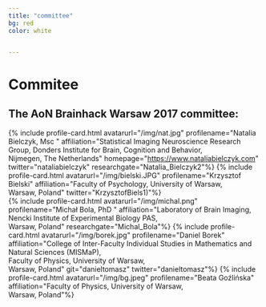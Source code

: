 ```yaml
---
title: "committee"
bg: red
color: white	


---
```


# Commitee

## The AoN Brainhack Warsaw 2017 committee:

{% include profile-card.html avatarurl="/img/nat.jpg" profilename="Natalia Bielczyk, Msc " affiliation="Statistical Imaging Neuroscience Research Group, Donders Institute for Brain, Cognition and Behavior, <br>Nijmegen, The Netherlands" homepage="https://www.nataliabielczyk.com" twitter="nataliabielczyk" researchgate="Natalia_Bielczyk2"%}
{% include profile-card.html avatarurl="/img/bielski.JPG" profilename="Krzysztof Bielski" affiliation="Faculty of Psychology, University of Warsaw,<br> Warsaw, Poland"  twitter="KrzysztofBiels1)"%}	
{% include profile-card.html avatarurl="/img/michal.png" profilename="Michał Bola, PhD " affiliation="Laboratory of Brain Imaging, Nencki Institute of Experimental Biology PAS,<br> Warsaw, Poland" researchgate="Michal_Bola"%}
{% include profile-card.html avatarurl="/img/borek.jpg" profilename="Daniel Borek" affiliation="College of Inter-Faculty Individual Studies in Mathematics and Natural Sciences (MISMaP),<br> Faculty of Physics, University of Warsaw, <br>Warsaw, Poland" git="danieltomasz" twitter="danieltomasz"%}
{% include profile-card.html avatarurl="/img/bg.jpeg" profilename="Beata Goźlińska" affiliation="Faculty of Physics, University of Warsaw,<br> Warsaw, Poland"%}	


